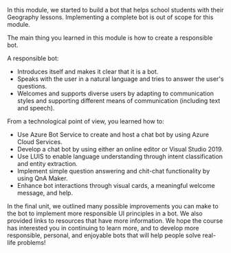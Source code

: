 In this module, we started to build a bot that helps school students with their Geography lessons. Implementing a complete bot is out of scope for this module.

The main thing you learned in this module is how to create a responsible bot. 

A responsible bot:

- Introduces itself and makes it clear that it is a bot.
- Speaks with the user in a natural language and tries to answer the user's questions.
- Welcomes and supports diverse users by adapting to communication styles and supporting different means of communication (including text and speech).

From a technological point of view, you learned how to:

- Use Azure Bot Service to create and host a chat bot by using Azure Cloud Services.
- Develop a chat bot by using either an online editor or Visual Studio 2019.
- Use LUIS to enable language understanding through intent classification and entity extraction.
- Implement simple question answering and chit-chat functionality by using QnA Maker.
- Enhance bot interactions through visual cards, a meaningful welcome message, and help.

In the final unit, we outlined many possible improvements you can make to the bot to implement more responsible UI principles in a bot. We also provided links to resources that have more information. We hope the course has interested you in continuing to learn more, and to develop more responsible, personal, and enjoyable bots that will help people solve real-life problems!
